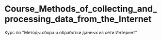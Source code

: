 # Course_Methods_of_collecting_and_processing_data_from_the_Internet
Курс по "Методы сбора и обработки данных из сети Интернет"
